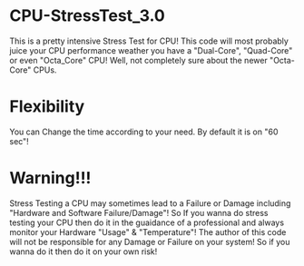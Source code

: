 # CPU-StressTest_3.0
This is a pretty intensive Stress Test for CPU! This code will most probably juice your CPU performance weather you have a "Dual-Core", "Quad-Core" or even "Octa_Core" CPU! Well, not completely sure about the newer "Octa-Core" CPUs.
# Flexibility
You can Change the time according to your need. By default it is on "60 sec"!
# Warning!!!
Stress Testing a CPU may sometimes lead to a Failure or Damage including "Hardware and Software Failure/Damage"! So If you wanna do stress testing your CPU then do it in the guaidance of a professional and always monitor your Hardware "Usage" & "Temperature"! The author of this code will not be responsible for any Damage or Failure on your system! So if you wanna do it then do it on your own risk!
